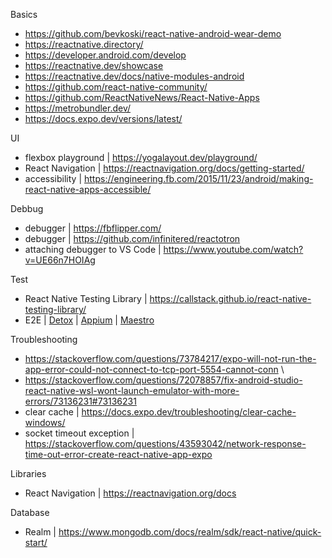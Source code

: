 Basics
- https://github.com/bevkoski/react-native-android-wear-demo
- https://reactnative.directory/
- https://developer.android.com/develop
- https://reactnative.dev/showcase
- https://reactnative.dev/docs/native-modules-android
- https://github.com/react-native-community/
- https://github.com/ReactNativeNews/React-Native-Apps
- https://metrobundler.dev/
- https://docs.expo.dev/versions/latest/

UI
- flexbox playground | https://yogalayout.dev/playground/
- React Navigation | https://reactnavigation.org/docs/getting-started/
- accessibility | https://engineering.fb.com/2015/11/23/android/making-react-native-apps-accessible/

Debbug
- debugger | https://fbflipper.com/
- debugger | https://github.com/infinitered/reactotron
- attaching debugger to VS Code | https://www.youtube.com/watch?v=UE66n7HOIAg

Test
- React Native Testing Library | https://callstack.github.io/react-native-testing-library/
- E2E | [Detox](https://github.com/wix/detox/) | [Appium](https://appium.io/docs/en/latest/) | [Maestro](https://maestro.mobile.dev/)

Troubleshooting
- https://stackoverflow.com/questions/73784217/expo-will-not-run-the-app-error-could-not-connect-to-tcp-port-5554-cannot-conn \
- https://stackoverflow.com/questions/72078857/fix-android-studio-react-native-wsl-wont-launch-emulator-with-more-errors/73136231#73136231
- clear cache | https://docs.expo.dev/troubleshooting/clear-cache-windows/
- socket timeout exception | https://stackoverflow.com/questions/43593042/network-response-time-out-error-create-react-native-app-expo

Libraries
- React Navigation | https://reactnavigation.org/docs

Database
- Realm | https://www.mongodb.com/docs/realm/sdk/react-native/quick-start/
